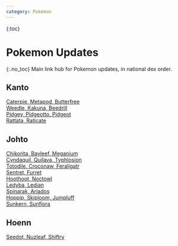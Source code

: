```yaml
---
category: Pokemon
---
```

{:toc}
# Pokemon Updates
{:.no_toc}
Main link hub for Pokemon updates, in national dex order.

## Kanto
[Caterpie, Metapod, Butterfree](/joyfuljohto/pokemon/caterpie)  
[Weedle, Kakuna, Beedrill](/joyfuljohto/pokemon/weedle)  
[Pidgey, Pidgeotto, Pidgeot](/joyfuljohto/pokemon/pidgey)  
[Rattata, Raticate](/joyfuljohto/pokemon/rattata)

## Johto
[Chikorita, Bayleef, Meganium](/joyfuljohto/pokemon/chikorita)  
[Cyndaquil, Quilava, Typhlosion](/joyfuljohto/pokemon/cyndaquil)  
[Totodile, Croconaw, Feraligatr](/joyfuljohto/pokemon/totodile)  
[Sentret, Furret](/joyfuljohto/pokemon/sentret)  
[Hoothoot, Noctowl](/joyfuljohto/pokemon/hoothoot)  
[Ledyba, Ledian](/joyfuljohto/pokemon/ledyba)  
[Spinarak, Ariados](/joyfuljohto/pokemon/spinarak)  
[Hoppip, Skiploom, Jumpluff](/joyfuljohto/pokemon/hoppip)  
[Sunkern, Sunflora](/joyfuljohto/pokemon/sunkern)

## Hoenn
[Seedot, Nuzleaf, Shiftry](/joyfuljohto/pokemon/seedot)